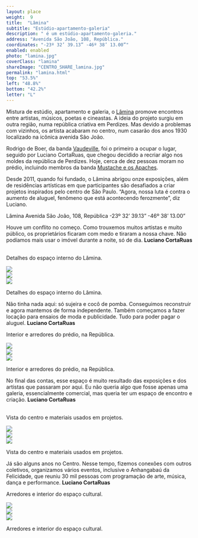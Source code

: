 ```yaml
---
layout: place
weight:  9
title:  "Lâmina"
subtitle: "Estúdio-apartamento-galeria"
description: " é um estúdio-apartamento-galeria."
address: "Avenida São João, 108, República."
coordinates: "-23º 32’ 39.13” -46º 38’ 13.00”"
enabled: enabled
photo: "lamina.jpg"
coverClass: "lamina"
shareImage: "CENTRO_SHARE_lamina.jpg"
permalink: "lamina.html"
top: "53.5%"
left: "48.8%"
bottom: "42.2%"
letter: "L"
---
```


<div class="container">
  <div class="row">
    <div class="col-md-10 col-md-offset-1">
      <p>Mistura de estúdio, apartamento e galeria, o <a href="https://pt-br.facebook.com/estudio.lamina.7" target="_blank">Lâmina</a> promove encontros entre artistas, músicos, poetas e cineastas. A ideia do projeto surgiu em outra região, numa república criativa em Perdizes. Mas devido a problemas com vizinhos, os artista acabaram no centro, num casarão dos anos 1930 localizado na icônica avenida São João.</p>
      <p>Rodrigo de Boer, da banda <a href="https://www.facebook.com/Vaudeville-186600941393552/" target="_blank">Vaudeville</a>, foi o primeiro a ocupar o lugar, seguido por Luciano CortaRuas, que chegou decidido a recriar algo nos moldes da república de Perdizes. Hoje, cerca de dez pessoas moram no prédio, incluindo membros da banda <a href="https://www.facebook.com/mustacheeosapachesoficial" target="_blank">Mustache e os Apaches</a>.</p>
      <p>Desde 2011, quando foi fundado, o Lâmina abrigou onze exposições, além de residências artísticas em que participantes são desafiados a criar projetos inspirados pelo centro de São Paulo. “Agora, nossa luta é contra o aumento de aluguel, fenômeno que está acontecendo ferozmente”, diz Luciano.</p>
    </div>
  </div>
  <div class="location row">
    <div class="col-md-4 col-md-offset-4 text-center">
      <span class="company">Lâmina</span>
      <span class="address">Avenida São João, 108, República</span>
      <span class="coordinates">-23º 32’ 39.13” -46º 38’ 13.00”</span>
      <div class="compass"></div>
    </div>
  </div>
</div>

<div class="centro-container">

  <!-- bloco 1 -->
  <div class="fixie-text-container">
    <div class="row margin-bottom">
      <div class="col-md-4 show-smooth fixie-text">
        <p>
          <span class="plantin">
            Houve um conflito no começo. Como trouxemos muitos artistas e muito público, os proprietários ficaram com medo e tiraram a nossa chave. Não podíamos mais usar o imóvel durante a noite, só de dia.
          </span>
          <span class="dia">
            <strong>Luciano CortaRuas</strong>
          </span>
        </p>
        <p><br><span class="caption right desktop-only">Detalhes do espaço interno do Lâmina.</span></p>
      </div>
      <div class="col-md-8 pull-right">
      	<div class="show-smooth" style="padding:0">
          <img src="img/content/lamina/lamina_01.jpg">
      	</div>
      </div>
    </div>
    <div class="row margin-bottom">
      <div class="col-md-6 col-md-offset-4 show-smooth">
        <img src="img/content/lamina/lamina_02.jpg">
      </div>
    </div>
    <div class="row margin-bottom double">
      <div class="col-md-6 pull-right show-smooth">
        <img src="img/content/lamina/lamina_03.jpg">
        <p><span class="caption top mobile-only">Detalhes do espaço interno do Lâmina.</span></p>
      </div>
    </div>
  </div>

  <!-- bloco 2 -->
  <div class="fixie-text-container">
    <div class="row margin-bottom">
      <div class="col-md-4 show-smooth fixie-text f-right">
        <p>
          <span class="plantin">
            Não tinha nada aqui: só sujeira e cocô de pomba. Conseguimos reconstruir e agora mantemos de forma independente. Também começamos a fazer locação para ensaios de moda e publicidade. Tudo para poder pagar o aluguel.
          </span>
          <span class="dia">
            <strong>Luciano CortaRuas</strong>
          </span>
        </p>
        <p><span class="caption left desktop-only">Interior e arredores do prédio, na República.</span></p>
      </div>
      <div class="col-md-8 show-smooth">
        <img src="img/content/lamina/lamina_04.jpg">
      </div>
    </div>
    <div class="row margin-bottom">
      <div class="col-md-6 col-md-offset-2 show-smooth">
        <img src="img/content/lamina/lamina_05.jpg">
      </div>
    </div>
    <div class="row margin-bottom double">
      <div class="col-md-6 show-smooth">
        <img src="img/content/lamina/lamina_06.jpg">
        <p><span class="caption top mobile-only">Interior e arredores do prédio, na República.</span></p>
      </div>
    </div>
  </div>

  <!-- bloco 3 -->
  <div class="fixie-text-container">
    <div class="row margin-bottom">
      <div class="col-md-4 show-smooth fixie-text">
        <p>
          <span class="plantin">
            No final das contas, esse espaço é muito resultado das exposições e dos artistas que passaram por aqui. Eu não queria algo que fosse apenas uma galeria, essencialmente comercial, mas queria ter um espaço de encontro e criação.
          </span>
          <span class="dia">
            <strong>Luciano CortaRuas</strong>
          </span>
        </p>
        <p><br><span class="caption right desktop-only">Vista do centro e materiais usados em projetos.</span></p>
      </div>
      <div class="col-md-6 col-md-offset-4">
      	<div class="show-smooth" style="padding:0">
          <img src="img/content/lamina/lamina_07.jpg">
      	</div>
      </div>
    </div>
    <div class="row margin-bottom">
      <div class="col-md-6 pull-right show-smooth">
        <img src="img/content/lamina/lamina_08.jpg">
      </div>
    </div>
    <div class="row margin-bottom double">
      <div class="col-md-6 col-md-offset-4 show-smooth">
        <img src="img/content/lamina/lamina_09.jpg">
        <p><span class="caption top mobile-only">Vista do centro e materiais usados em projetos.</span></p>
      </div>
    </div>
  </div>

  <!-- bloco 4 -->
  <div class="fixie-text-container">
    <div class="row margin-bottom">
      <div class="col-md-4 show-smooth fixie-text f-right">
        <p>
          <span class="plantin">
            Já são alguns anos no Centro. Nesse tempo, fizemos conexões com outros coletivos, organizamos vários eventos, inclusive o Anhangabaú da Felicidade, que reuniu 30 mil pessoas com programação de arte, música, dança e performance.
          </span>
          <span class="dia">
            <strong>Luciano CortaRuas</strong>
          </span>
        </p>
        <p><span class="caption left desktop-only">Arredores e interior do espaço cultural.</span></p>
      </div>
      <div class="col-md-8 show-smooth">
        <img src="img/content/lamina/lamina_10.jpg">
      </div>
    </div>
    <div class="row margin-bottom">
      <div class="col-md-6 col-md-offset-2 show-smooth">
        <img src="img/content/lamina/lamina_11.jpg">
      </div>
    </div>
    <div class="row margin-bottom double">
      <div class="col-md-6 col-md-offset-2 show-smooth">
        <img src="img/content/lamina/lamina_12.jpg">
        <p><span class="caption top mobile-only">Arredores e interior do espaço cultural.</span></p>
      </div>
    </div>
  </div>
</div>
